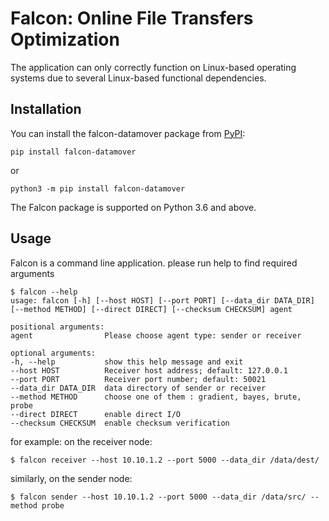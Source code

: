 # Falcon: Online File Transfers Optimization
The application can only correctly function on Linux-based operating systems due to several Linux-based functional dependencies.

## Installation

You can install the falcon-datamover package from [PyPI](https://pypi.org/project/falcon-datamover/):

    pip install falcon-datamover

or

    python3 -m pip install falcon-datamover

The Falcon package is supported on Python 3.6 and above.

## Usage

Falcon is a command line application. please run help to find required arguments

    $ falcon --help
    usage: falcon [-h] [--host HOST] [--port PORT] [--data_dir DATA_DIR] [--method METHOD] [--direct DIRECT] [--checksum CHECKSUM] agent

    positional arguments:
    agent                Please choose agent type: sender or receiver

    optional arguments:
    -h, --help           show this help message and exit
    --host HOST          Receiver host address; default: 127.0.0.1
    --port PORT          Receiver port number; default: 50021
    --data_dir DATA_DIR  data directory of sender or receiver
    --method METHOD      choose one of them : gradient, bayes, brute, probe
    --direct DIRECT      enable direct I/O
    --checksum CHECKSUM  enable checksum verification

for example: on the receiver node:

    $ falcon receiver --host 10.10.1.2 --port 5000 --data_dir /data/dest/

similarly, on the sender node:

    $ falcon sender --host 10.10.1.2 --port 5000 --data_dir /data/src/ --method probe
